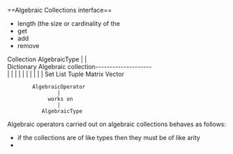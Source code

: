 ==Algebraic Collections interface==
- length (the size or cardinality of the
- get 
- add
- remove

                    
Collection      AlgebraicType 
    |                |            
Dictionary        Algebraic collection--------------------  
                   |        |        |            |      |
                   |        |        |            |      |
                   Set    List     Tuple        Matrix  Vector
                   
             
            AlgebraicOperator
                    |       
                 works on
                    |
               AlgebraicType

Algebraic operators carried out on algebraic collections behaves as follows:
- if the collections are of like types then they must be of like arity 
- 
